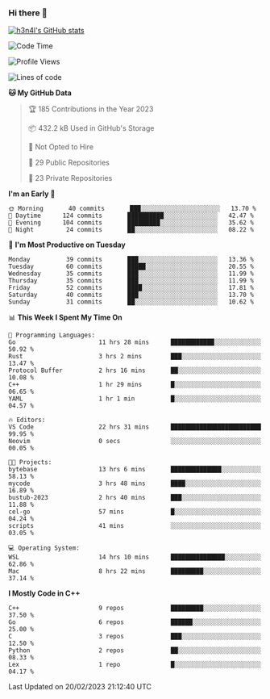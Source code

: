### Hi there 👋

[![h3n4l's GitHub stats](https://github-readme-stats.vercel.app/api?username=h3n4l&count_private=true&show_icons=true&theme=radical)](https://github.com/h3n4l/github-readme-stats)

<!--START_SECTION:waka-->
![Code Time](http://img.shields.io/badge/Code%20Time-956%20hrs%2023%20mins-blue)

![Profile Views](http://img.shields.io/badge/Profile%20Views-1-blue)

![Lines of code](https://img.shields.io/badge/From%20Hello%20World%20I%27ve%20Written-2%20Million%20lines%20of%20code-blue)

**🐱 My GitHub Data** 

> 🏆 185 Contributions in the Year 2023
 > 
> 📦 432.2 kB Used in GitHub's Storage 
 > 
> 🚫 Not Opted to Hire
 > 
> 📜 29 Public Repositories 
 > 
> 🔑 23 Private Repositories  
 > 
**I'm an Early 🐤** 

```text
🌞 Morning       40 commits       ███░░░░░░░░░░░░░░░░░░░░░░   13.70 % 
🌆 Daytime      124 commits       ██████████░░░░░░░░░░░░░░░   42.47 % 
🌃 Evening      104 commits       █████████░░░░░░░░░░░░░░░░   35.62 % 
🌙 Night         24 commits       ██░░░░░░░░░░░░░░░░░░░░░░░   08.22 % 

```
📅 **I'm Most Productive on Tuesday** 

```text
Monday          39 commits       ███░░░░░░░░░░░░░░░░░░░░░░   13.36 % 
Tuesday         60 commits       █████░░░░░░░░░░░░░░░░░░░░   20.55 % 
Wednesday       35 commits       ███░░░░░░░░░░░░░░░░░░░░░░   11.99 % 
Thursday        35 commits       ███░░░░░░░░░░░░░░░░░░░░░░   11.99 % 
Friday          52 commits       ████░░░░░░░░░░░░░░░░░░░░░   17.81 % 
Saturday        40 commits       ███░░░░░░░░░░░░░░░░░░░░░░   13.70 % 
Sunday          31 commits       ██░░░░░░░░░░░░░░░░░░░░░░░   10.62 % 

```


📊 **This Week I Spent My Time On** 

```text
💬 Programming Languages: 
Go                       11 hrs 28 mins      ████████████░░░░░░░░░░░░░   50.92 % 
Rust                     3 hrs 2 mins        ███░░░░░░░░░░░░░░░░░░░░░░   13.47 % 
Protocol Buffer          2 hrs 16 mins       ██░░░░░░░░░░░░░░░░░░░░░░░   10.08 % 
C++                      1 hr 29 mins        █░░░░░░░░░░░░░░░░░░░░░░░░   06.65 % 
YAML                     1 hr 1 min          █░░░░░░░░░░░░░░░░░░░░░░░░   04.57 % 

🔥 Editors: 
VS Code                  22 hrs 31 mins      █████████████████████████   99.95 % 
Neovim                   0 secs              ░░░░░░░░░░░░░░░░░░░░░░░░░   00.05 % 

🐱‍💻 Projects: 
bytebase                 13 hrs 6 mins       ██████████████░░░░░░░░░░░   58.13 % 
mycode                   3 hrs 48 mins       ████░░░░░░░░░░░░░░░░░░░░░   16.89 % 
bustub-2023              2 hrs 40 mins       ███░░░░░░░░░░░░░░░░░░░░░░   11.88 % 
cel-go                   57 mins             █░░░░░░░░░░░░░░░░░░░░░░░░   04.24 % 
scripts                  41 mins             ░░░░░░░░░░░░░░░░░░░░░░░░░   03.05 % 

💻 Operating System: 
WSL                      14 hrs 10 mins      ███████████████░░░░░░░░░░   62.86 % 
Mac                      8 hrs 22 mins       █████████░░░░░░░░░░░░░░░░   37.14 % 

```

**I Mostly Code in C++** 

```text
C++                      9 repos             █████████░░░░░░░░░░░░░░░░   37.50 % 
Go                       6 repos             ██████░░░░░░░░░░░░░░░░░░░   25.00 % 
C                        3 repos             ███░░░░░░░░░░░░░░░░░░░░░░   12.50 % 
Python                   2 repos             ██░░░░░░░░░░░░░░░░░░░░░░░   08.33 % 
Lex                      1 repo              █░░░░░░░░░░░░░░░░░░░░░░░░   04.17 % 

```



 Last Updated on 20/02/2023 21:12:40 UTC
<!--END_SECTION:waka-->

